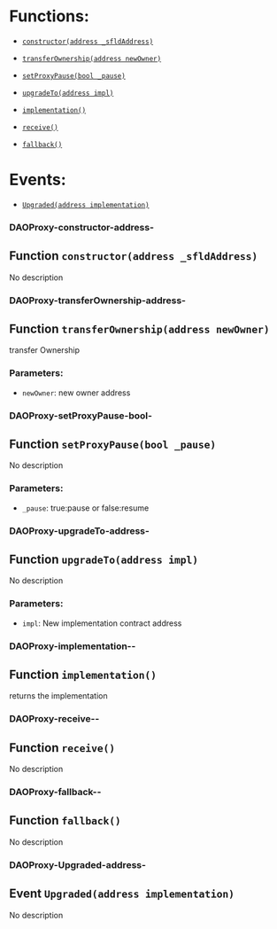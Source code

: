 # Functions:

- [`constructor(address _sfldAddress)`](#DAOProxy-constructor-address-)

- [`transferOwnership(address newOwner)`](#DAOProxy-transferOwnership-address-)

- [`setProxyPause(bool _pause)`](#DAOProxy-setProxyPause-bool-)

- [`upgradeTo(address impl)`](#DAOProxy-upgradeTo-address-)

- [`implementation()`](#DAOProxy-implementation--)

- [`receive()`](#DAOProxy-receive--)

- [`fallback()`](#DAOProxy-fallback--)

# Events:

- [`Upgraded(address implementation)`](#DAOProxy-Upgraded-address-)

### DAOProxy-constructor-address-

## Function `constructor(address _sfldAddress)`

No description

### DAOProxy-transferOwnership-address-

## Function `transferOwnership(address newOwner)`

transfer Ownership

### Parameters:

- `newOwner`: new owner address

### DAOProxy-setProxyPause-bool-

## Function `setProxyPause(bool _pause)`

No description

### Parameters:

- `_pause`: true:pause or false:resume

### DAOProxy-upgradeTo-address-

## Function `upgradeTo(address impl)`

No description

### Parameters:

- `impl`: New implementation contract address

### DAOProxy-implementation--

## Function `implementation()`

returns the implementation

### DAOProxy-receive--

## Function `receive()`

No description

### DAOProxy-fallback--

## Function `fallback()`

No description

### DAOProxy-Upgraded-address-

## Event `Upgraded(address implementation)`

No description
